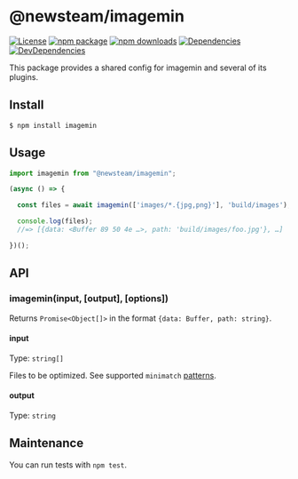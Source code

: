 # @newsteam/imagemin

[![License](https://img.shields.io/npm/l/@newsteam/imagemin.svg)](https://github.com/feight/packages/blob/master/LICENSE)
[![npm package](https://img.shields.io/npm/v/@newsteam/imagemin/latest.svg)](https://www.npmjs.com/package/@newsteam/imagemin)
[![npm downloads](https://img.shields.io/npm/dm/@newsteam/imagemin.svg)](https://www.npmjs.com/package/@newsteam/imagemin)
[![Dependencies](https://img.shields.io/david/feight/packages.svg?path=imagemin)](https://david-dm.org/feight/packages?path=imagemin)
[![DevDependencies](https://img.shields.io/david/feight/packages.svg?path=imagemin)](https://david-dm.org/feight/packages?type=dev&path=imagemin)

This package provides a shared config for imagemin and several of its plugins.

## Install

```
$ npm install imagemin
```
## Usage

```js
import imagemin from "@newsteam/imagemin";

(async () => {

  const files = await imagemin(['images/*.{jpg,png}'], 'build/images');

  console.log(files);
  //=> [{data: <Buffer 89 50 4e …>, path: 'build/images/foo.jpg'}, …]

})();
```

## API

### imagemin(input, [output], [options])

Returns `Promise<Object[]>` in the format `{data: Buffer, path: string}`.

#### input

Type: `string[]`

Files to be optimized. See supported `minimatch` [patterns](https://github.com/isaacs/minimatch#usage).

#### output

Type: `string`

## Maintenance

You can run tests with `npm test`.
